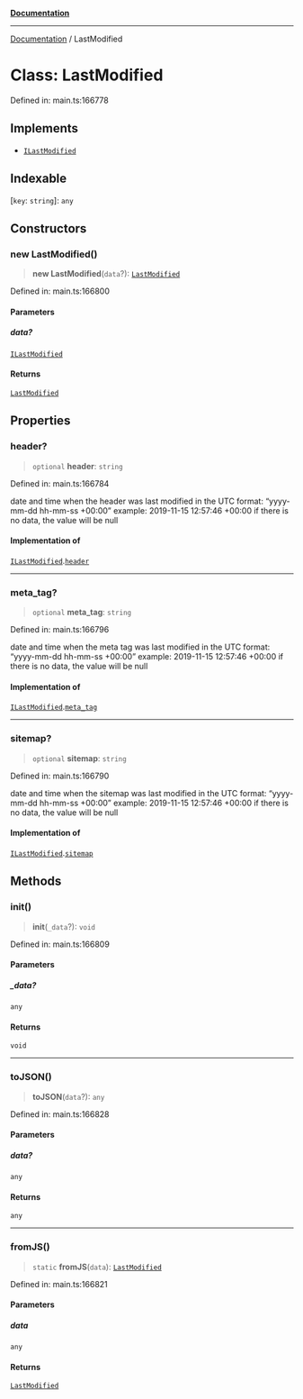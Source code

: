[**Documentation**](../README.md)

***

[Documentation](../README.md) / LastModified

# Class: LastModified

Defined in: main.ts:166778

## Implements

- [`ILastModified`](../interfaces/ILastModified.md)

## Indexable

\[`key`: `string`\]: `any`

## Constructors

### new LastModified()

> **new LastModified**(`data`?): [`LastModified`](LastModified.md)

Defined in: main.ts:166800

#### Parameters

##### data?

[`ILastModified`](../interfaces/ILastModified.md)

#### Returns

[`LastModified`](LastModified.md)

## Properties

### header?

> `optional` **header**: `string`

Defined in: main.ts:166784

date and time when the header was last modified
in the UTC format: “yyyy-mm-dd hh-mm-ss +00:00”
example:
2019-11-15 12:57:46 +00:00
if there is no data, the value will be null

#### Implementation of

[`ILastModified`](../interfaces/ILastModified.md).[`header`](../interfaces/ILastModified.md#header)

***

### meta\_tag?

> `optional` **meta\_tag**: `string`

Defined in: main.ts:166796

date and time when the meta tag was last modified
in the UTC format: “yyyy-mm-dd hh-mm-ss +00:00”
example:
2019-11-15 12:57:46 +00:00
if there is no data, the value will be null

#### Implementation of

[`ILastModified`](../interfaces/ILastModified.md).[`meta_tag`](../interfaces/ILastModified.md#meta_tag)

***

### sitemap?

> `optional` **sitemap**: `string`

Defined in: main.ts:166790

date and time when the sitemap was last modified
in the UTC format: “yyyy-mm-dd hh-mm-ss +00:00”
example:
2019-11-15 12:57:46 +00:00
if there is no data, the value will be null

#### Implementation of

[`ILastModified`](../interfaces/ILastModified.md).[`sitemap`](../interfaces/ILastModified.md#sitemap)

## Methods

### init()

> **init**(`_data`?): `void`

Defined in: main.ts:166809

#### Parameters

##### \_data?

`any`

#### Returns

`void`

***

### toJSON()

> **toJSON**(`data`?): `any`

Defined in: main.ts:166828

#### Parameters

##### data?

`any`

#### Returns

`any`

***

### fromJS()

> `static` **fromJS**(`data`): [`LastModified`](LastModified.md)

Defined in: main.ts:166821

#### Parameters

##### data

`any`

#### Returns

[`LastModified`](LastModified.md)
